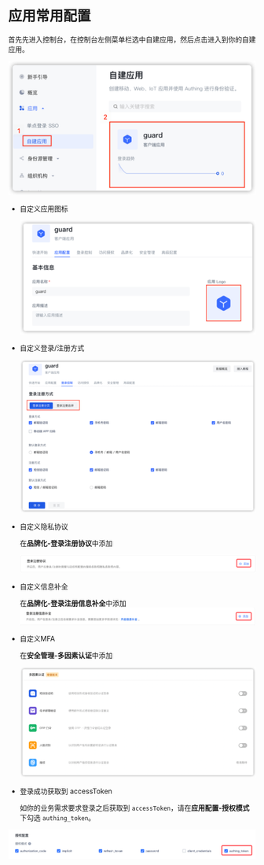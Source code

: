 # 应用常用配置

 首先先进入控制台，在控制台左侧菜单栏选中自建应用，然后点击进入到你的自建应用。

<img src="../images/select_application.png" alt="drawing" width="720"/>

- 自定义应用图标

   <img src="../images/config_logo.png" alt="drawing" width="720"/>

- 自定义登录/注册方式

   <img src="../images/config_login_register.png" alt="drawing" width="720"/>

- 自定义隐私协议

   在**品牌化-登录注册协议**中添加

   ![](../images/config_privacy.png)

- 自定义信息补全

   在**品牌化-登录注册信息补全**中添加![](../images/config_infomation_complete.png)

- 自定义MFA

   在**安全管理-多因素认证**中添加

   ![](../images/config_mfa.png)

- 登录成功获取到 accessToken

    如你的业务需求要求登录之后获取到 `accessToken`，请在**应用配置-授权模式**下勾选 `authing_token`。

![](../images/authorization_flow.png)